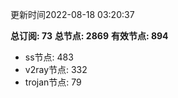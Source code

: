 更新时间2022-08-18 03:20:37

**总订阅: 73**
**总节点: 2869**
**有效节点: 894**
- ss节点: 483
- v2ray节点: 332
- trojan节点: 79
